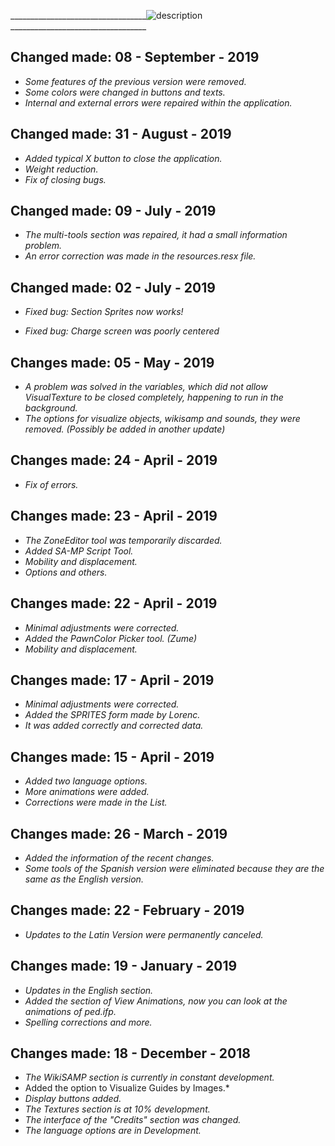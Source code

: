 


__________________________________![description](https://www.upload.ee/image/9967286/VisualTexture.png) __________________________________

## Changed made: 08 - September - 2019

- *Some features of the previous version were removed.*
- *Some colors were changed in buttons and texts.*
- *Internal and external errors were repaired within the application.*

## Changed made: 31 - August - 2019

- *Added typical X button to close the application.*
- *Weight reduction.*
- *Fix of closing bugs.*

## Changed made: 09 - July - 2019

- *The multi-tools section was repaired, it had a small information problem.*
- *An error correction was made in the resources.resx file.*

## Changed made: 02 - July - 2019

 - *Fixed bug: Section Sprites now works!*

 - *Fixed bug: Charge screen was poorly centered*

## Changes made: 05 - May - 2019

 - *A problem was solved in the variables, which did not allow VisualTexture to be closed completely, happening to run in the background.*
 - *The options for visualize objects, wikisamp and sounds, they were removed. (Possibly be added in another update)*

## Changes made: 24 - April - 2019

 - *Fix of errors.*

## Changes made: 23 - April - 2019

 - *The ZoneEditor tool was temporarily discarded.*
 - *Added SA-MP Script Tool.*
 - *Mobility and displacement.*
 - *Options and others.*

## Changes made: 22 - April - 2019

 - *Minimal adjustments were corrected.*
 - *Added the PawnColor Picker tool. (Zume)*
 - *Mobility and displacement.*

## Changes made: 17 - April - 2019

 - *Minimal adjustments were corrected.*
 - *Added the SPRITES form made by Lorenc.*
 - *It was added correctly and corrected data.*

## Changes made: 15 - April - 2019

 - *Added two language options.*
 - *More animations were added.*
 - *Corrections were made in the List.*

## Changes made: 26 - March - 2019

 - *Added the information of the recent changes.*
 - *Some tools of the Spanish version were eliminated because they are
   the same as the English version.*

## Changes made: 22 - February - 2019

 - *Updates to the Latin Version were permanently canceled.*

## Changes made: 19 - January - 2019

 - *Updates in the English section.*
 - *Added the section of View Animations, now you can look at the
   animations of ped.ifp.*
 - *Spelling corrections and more.*

## Changes made: 18 - December - 2018

 - *The WikiSAMP section is currently in constant development.*
 - Added the option to Visualize Guides by Images.*
 - *Display buttons added.*
 - *The Textures section is at 10% development.*
 - *The interface of the "Credits" section was changed.*
 - *The language options are in Development.*
